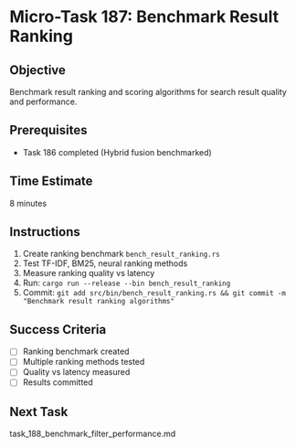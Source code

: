 # Micro-Task 187: Benchmark Result Ranking

## Objective
Benchmark result ranking and scoring algorithms for search result quality and performance.

## Prerequisites
- Task 186 completed (Hybrid fusion benchmarked)

## Time Estimate
8 minutes

## Instructions
1. Create ranking benchmark `bench_result_ranking.rs`
2. Test TF-IDF, BM25, neural ranking methods
3. Measure ranking quality vs latency
4. Run: `cargo run --release --bin bench_result_ranking`
5. Commit: `git add src/bin/bench_result_ranking.rs && git commit -m "Benchmark result ranking algorithms"`

## Success Criteria
- [ ] Ranking benchmark created
- [ ] Multiple ranking methods tested
- [ ] Quality vs latency measured
- [ ] Results committed

## Next Task
task_188_benchmark_filter_performance.md